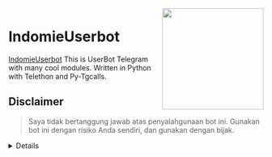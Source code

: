 <img src="https://telegra.ph/file/6400d5ad5b7d9fcb1fab0.jpg" align="right" width="200" height="200"/>

#  IndomieUserbot

[IndomieUserbot](https://github.com/IndomieGorengSatu/muciks) This is UserBot Telegram with many cool modules. Written in Python with Telethon and Py-Tgcalls.



##  Disclaimer


> Saya tidak bertanggung jawab atas penyalahgunaan bot ini.
> Gunakan bot ini dengan risiko Anda sendiri, dan gunakan dengan bijak.


<details>

<details>
<summary><b>Generating Telethon String Session</b></summary>
<br>

- Generate a Telethon String Session via [Replit](https://replit.com/@IndomieGenetik/Telegram-String?lite=1&outputonly=1)

- Generate a Telethon String Session via [Telegram String Generation Bot](https://t.me/IndomieStringBot)


<details>

<details>
<summary><b> Heroku Deployment </b></summary>
<br>

<h4>Click the button below to deploy IndomieUserbot on Heroku!</h4>
<a href="https://dashboard.heroku.com/new?template=https://github.com/IndomieGorengSatu/IndomieDeploy"><img src="https://img.shields.io/badge/Deploy%20To%20Heroku-black?style=flat&logo=heroku" width="210" height="34.45"/></a> 

<h4>Click the button below to deploy IndomieUserbot on Heroku bot!</h4>
<a href="https://telegram.dog/XTZ_HerokuBot?start=JiRsb25nIDIwMDkw"><img src="https://img.shields.io/badge/Deploy%20To%20Bot%20Heroku-blue?style=flat&logo=Telegram" width="210" height="34.45"/></a>


</details>

<details>
<summary><b> VPS Deployment </b></summary>
<br>

> Checkout [Docs](https://telegra.ph/DEPLOY-ON-VPS-07-07) for Detailed Explanation on VPS Deploy


</details>

<details>
<summary><b> Channel & Updates </b></summary>
<br>

- [IndomieStore](https://t.me/IndomieStore) Checkout my store lmao
- [IndomieProject](https://t.me/IndomieProject) Checkout for new IndomieUserbot and bots updates


</details>

<details>
<summary><b>Social Media</b></summary>
<br>

- [Telegram](https://t.me/IndomieGenetik)
- [Github](https://github.com/IndomieGorengSatu)
- [Instagram](https://instagram.com/w1thmyluv)




## BACA INI KONTOL

*  KALO UDAH DI FROK DALEMAN NYA NANGAN DI GANTIK MEK NANTI EROR!
*  KALO LU CLONE BARU LU BOLEH GANTI YA KONTOL 
*  JANGAN LUPA KLICK STARNYA KONTOL🤗



## © Credits
> JANGAN DI HAPUS CREDIT NYA YA KONTOL

🏆 **THANKS TO**
*   [Kyy](https://github.com/muhammadrizky16) :  Kyy - Userbot
*   [Pocong](https://github.com/poocong)      :  Pocong - Userbot (fix repo)
*   [IndomieGorengSatu](https://github.com/IndomieGorengSatu)    :  IndomieUserbot
*   DAN TERIMAKASIH KEPADA USERBOT LAINNYA


##  SPECIAL CREDITS

🏆 **BIG SHOUTOUT FOR MY SUHU**
*   [Abdul](https://github.com/DoellBarr) : (Helping me out how to fix pytgcalls)
*   [Risman](https://github.com/mrismanaziz)  :  Man - Userbot


## LICENSE
Licensed under [Raphielscape Public License](https://github.com/IndomieGorengSatu/IndomieUserbot/blob/IndomieUserbot/LICENSE) - Version 3, 29 June 2007
